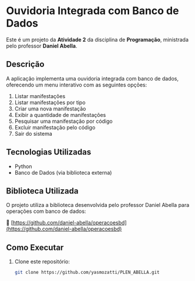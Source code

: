# Ouvidoria Integrada com Banco de Dados

Este é um projeto da **Atividade 2** da disciplina de **Programação**, ministrada pelo professor **Daniel Abella**.

## Descrição

A aplicação implementa uma ouvidoria integrada com banco de dados, oferecendo um menu interativo com as seguintes opções:

1. Listar manifestações  
2. Listar manifestações por tipo  
3. Criar uma nova manifestação  
4. Exibir a quantidade de manifestações  
5. Pesquisar uma manifestação por código  
6. Excluir manifestação pelo código  
7. Sair do sistema

## Tecnologias Utilizadas

- Python  
- Banco de Dados (via biblioteca externa)  

## Biblioteca Utilizada

O projeto utiliza a biblioteca desenvolvida pelo professor Daniel Abella para operações com banco de dados:

🔗 [https://github.com/daniel-abella/operacoesbd](https://github.com/daniel-abella/operacoesbd)

## Como Executar

1. Clone este repositório:
   ```bash
   git clone https://github.com/yasmozatti/PLEN_ABELLA.git
